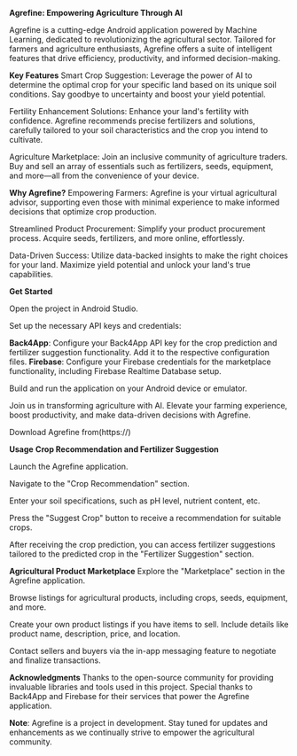 **Agrefine: Empowering Agriculture Through AI**

Agrefine is a cutting-edge Android application powered by Machine Learning, dedicated to revolutionizing the agricultural sector. Tailored for farmers and agriculture enthusiasts, Agrefine offers a suite of intelligent features that drive efficiency, productivity, and informed decision-making.

**Key Features**
Smart Crop Suggestion: Leverage the power of AI to determine the optimal crop for your specific land based on its unique soil conditions. Say goodbye to uncertainty and boost your yield potential.

Fertility Enhancement Solutions: Enhance your land's fertility with confidence. Agrefine recommends precise fertilizers and solutions, carefully tailored to your soil characteristics and the crop you intend to cultivate.

Agriculture Marketplace: Join an inclusive community of agriculture traders. Buy and sell an array of essentials such as fertilizers, seeds, equipment, and more—all from the convenience of your device.

**Why Agrefine?**
Empowering Farmers: Agrefine is your virtual agricultural advisor, supporting even those with minimal experience to make informed decisions that optimize crop production.

Streamlined Product Procurement: Simplify your product procurement process. Acquire seeds, fertilizers, and more online, effortlessly.

Data-Driven Success: Utilize data-backed insights to make the right choices for your land. Maximize yield potential and unlock your land's true capabilities.

**Get Started**

Open the project in Android Studio.

Set up the necessary API keys and credentials:

**Back4App**: Configure your Back4App API key for the crop prediction and fertilizer suggestion functionality. Add it to the respective configuration files.
**Firebase**: Configure your Firebase credentials for the marketplace functionality, including Firebase Realtime Database setup.

Build and run the application on your Android device or emulator.

Join us in transforming agriculture with AI. Elevate your farming experience, boost productivity, and make data-driven decisions with Agrefine.

Download Agrefine from(https://)

**Usage**
**Crop Recommendation and Fertilizer Suggestion**

Launch the Agrefine application.

Navigate to the "Crop Recommendation" section.

Enter your soil specifications, such as pH level, nutrient content, etc.

Press the "Suggest Crop" button to receive a recommendation for suitable crops.

After receiving the crop prediction, you can access fertilizer suggestions tailored to the predicted crop in the "Fertilizer Suggestion" section.

**Agricultural Product Marketplace**
Explore the "Marketplace" section in the Agrefine application.

Browse listings for agricultural products, including crops, seeds, equipment, and more.

Create your own product listings if you have items to sell. Include details like product name, description, price, and location.

Contact sellers and buyers via the in-app messaging feature to negotiate and finalize transactions.

**Acknowledgments**
Thanks to the open-source community for providing invaluable libraries and tools used in this project.
Special thanks to Back4App and Firebase for their services that power the Agrefine application.

**Note**: Agrefine is a project in development. Stay tuned for updates and enhancements as we continually strive to empower the agricultural community.
